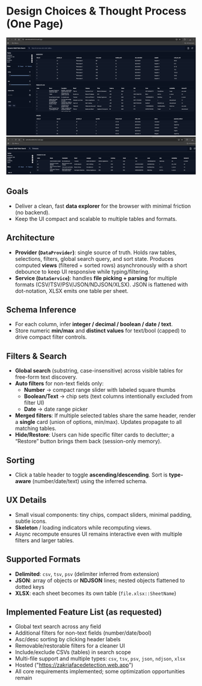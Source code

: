 
# Design Choices & Thought Process (One Page)

![img.png](img.png)
![img_1.png](img_1.png)
## Goals
- Deliver a clean, fast **data explorer** for the browser with minimal friction (no backend).
- Keep the UI compact and scalable to multiple tables and formats.

## Architecture
- **Provider (`DataProvider`)**: single source of truth. Holds raw tables, selections, filters, global search query, and sort state. Produces computed **views** (filtered + sorted rows) asynchronously with a short debounce to keep UI responsive while typing/filtering.
- **Service (`DataService`)**: handles **file picking + parsing** for multiple formats (CSV/TSV/PSV/JSON/NDJSON/XLSX). JSON is flattened with dot-notation, XLSX emits one table per sheet.

## Schema Inference
- For each column, infer **integer / decimal / boolean / date / text**.
- Store numeric **min/max** and **distinct values** for text/bool (capped) to drive compact filter controls.

## Filters & Search
- **Global search** (substring, case-insensitive) across visible tables for free-form text discovery.
- **Auto filters** for non-text fields only:
  - **Number** → compact range slider with labeled square thumbs
  - **Boolean/Text** → chip sets (text columns intentionally excluded from filter UI)
  - **Date** → date range picker
- **Merged filters**: If multiple selected tables share the same header, render a **single** card (union of options, min/max). Updates propagate to all matching tables.
- **Hide/Restore**: Users can hide specific filter cards to declutter; a “Restore” button brings them back (session-only memory).

## Sorting
- Click a table header to toggle **ascending/descending**. Sort is **type-aware** (number/date/text) using the inferred schema.

## UX Details
- Small visual components: tiny chips, compact sliders, minimal padding, subtle icons.
- **Skeleton** / loading indicators while recomputing views.
- Async recompute ensures UI remains interactive even with multiple filters and larger tables.

## Supported Formats
- **Delimited**: `csv`, `tsv`, `psv` (delimiter inferred from extension)
- **JSON**: array of objects or **NDJSON** lines; nested objects flattened to dotted keys
- **XLSX**: each sheet becomes its own table (`file.xlsx::SheetName`)

## Implemented Feature List (as requested)
- Global text search across any field
- Additional filters for non-text fields (number/date/bool)
- Asc/desc sorting by clicking header labels
- Removable/restorable filters for a cleaner UI
- Include/exclude CSVs (tables) in search scope
- Multi-file support and multiple types: `csv`, `tsv`, `psv`, `json`, `ndjson`, `xlsx`
- Hosted ("https://zakriafacedetection.web.app")
- All core requirements implemented; some optimization opportunities remain
